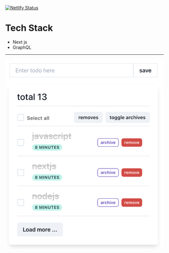 [![Netlify Status](https://api.netlify.com/api/v1/badges/ba10a43d-14ff-4024-ab78-22f8d32bf73e/deploy-status)](https://app.netlify.com/sites/nextjs-graphql-todolist/deploys)

# Tech Stack

- Next js
- GraphQL

---

![screen](screen.png)
